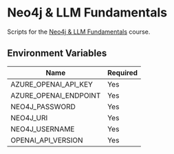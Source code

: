 # Neo4j & LLM Fundamentals

Scripts for the [Neo4j & LLM Fundamentals](https://graphacademy.neo4j.com/courses/llm-fundamentals/) course.

## Environment Variables

| Name | Required |
| ---- | -------- |
| AZURE_OPENAI_API_KEY | Yes |
| AZURE_OPENAI_ENDPOINT | Yes |
| NEO4J_PASSWORD | Yes |
| NEO4J_URI | Yes |
| NEO4J_USERNAME | Yes |
| OPENAI_API_VERSION | Yes |
